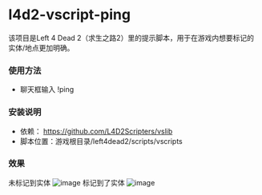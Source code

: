 # l4d2-vscript-ping
该项目是Left 4 Dead 2（求生之路2）里的提示脚本，用于在游戏内想要标记的实体/地点更加明确。
### 使用方法
- 聊天框输入 !ping
### 安装说明
- 依赖： https://github.com/L4D2Scripters/vslib
- 脚本位置：游戏根目录/left4dead2/scripts/vscripts
### 效果
未标记到实体
![image](iamges/ping-img1.png)
标记到了实体
![image](iamges/ping-img2.png)
